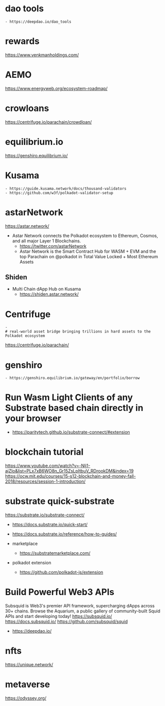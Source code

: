 
# dao tools
    - https://deepdao.io/dao_tools


# rewards
https://www.venkmanholdings.com/

# AEMO
https://www.energyweb.org/ecosystem-roadmap/


# crowloans
https://centrifuge.io/parachain/crowdloan/


# equilibrium.io    
https://genshiro.equilibrium.io/


# Kusama
    - https://guide.kusama.network/docs/thousand-validators
    - https://github.com/w3f/polkadot-validator-setup

# astarNetwork
https://astar.network/
* Astar Network connects the Polkadot ecosystem to Ethereum, Cosmos, and all major Layer 1 Blockchains.
    - https://twitter.com/astarNetwork
    - Astar Network is the Smart Contract Hub for WASM + EVM and the top Parachain on @polkadot in Total Value Locked + Most Ethereum Assets

## Shiden
* Multi Chain dApp Hub on Kusama
    - https://shiden.astar.network/

# Centrifuge
    - 
    # real-world asset bridge bringing trillions in hard assets to the Polkadot ecosystem
https://centrifuge.io/parachain/

# genshiro
    - https://genshiro.equilibrium.io/gateway/en/portfolio/borrow
    
# Run Wasm Light Clients of any Substrate based chain directly in your browser
- https://paritytech.github.io/substrate-connect/#extension

# blockchain tutorial
https://www.youtube.com/watch?v=-Nlj1-ajZIo&list=PLx7xB6WO8n_Gr15ZsLpItbuV_RDrookDM&index=19
https://ocw.mit.edu/courses/15-s12-blockchain-and-money-fall-2018/resources/session-1-introduction/

# substrate quick-substrate
https://substrate.io/substrate-connect/
* https://docs.substrate.io/quick-start/
* https://docs.substrate.io/reference/how-to-guides/
* marketplace
    - https://substratemarketplace.com/


* polkadot extension
    - https://github.com/polkadot-js/extension


# Build Powerful Web3 APIs
Subsquid is Web3's premier API framework, supercharging dApps across 30+ chains. Browse the Aquarium, a public gallery of community-built Squid APIs and start developing today!
https://subsquid.io/
https://docs.subsquid.io/
https://github.com/subsquid/squid
* https://deepdao.io/

# nfts
https://unique.network/

# metaverse
https://odyssey.org/